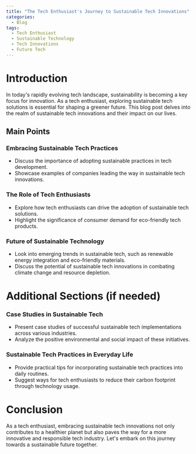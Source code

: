 ```yaml
---
title: "The Tech Enthusiast's Journey to Sustainable Tech Innovations"
categories:
  - Blog
tags:
  - Tech Enthusiast
  - Sustainable Technology
  - Tech Innovations
  - Future Tech
---
```


# Introduction
In today's rapidly evolving tech landscape, sustainability is becoming a key focus for innovation. As a tech enthusiast, exploring sustainable tech solutions is essential for shaping a greener future. This blog post delves into the realm of sustainable tech innovations and their impact on our lives.

## Main Points
### Embracing Sustainable Tech Practices
- Discuss the importance of adopting sustainable practices in tech development.
- Showcase examples of companies leading the way in sustainable tech innovations.

### The Role of Tech Enthusiasts
- Explore how tech enthusiasts can drive the adoption of sustainable tech solutions.
- Highlight the significance of consumer demand for eco-friendly tech products.

### Future of Sustainable Technology
- Look into emerging trends in sustainable tech, such as renewable energy integration and eco-friendly materials.
- Discuss the potential of sustainable tech innovations in combating climate change and resource depletion.

# Additional Sections (if needed)
### Case Studies in Sustainable Tech
- Present case studies of successful sustainable tech implementations across various industries.
- Analyze the positive environmental and social impact of these initiatives.

### Sustainable Tech Practices in Everyday Life
- Provide practical tips for incorporating sustainable tech practices into daily routines.
- Suggest ways for tech enthusiasts to reduce their carbon footprint through technology usage.

# Conclusion
As a tech enthusiast, embracing sustainable tech innovations not only contributes to a healthier planet but also paves the way for a more innovative and responsible tech industry. Let's embark on this journey towards a sustainable future together.